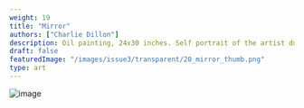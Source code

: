 ```yaml
---
weight: 19
title: "Mirror"
authors: ["Charlie Dillon"]
description: Oil painting, 24x30 inches. Self portrait of the artist during high school. 2020.
draft: false
featuredImage: "/images/issue3/transparent/20_mirror_thumb.png"
type: art
---
```

![image](/images/issue3/20_mirror.jpg#issues)